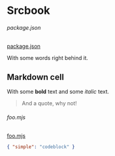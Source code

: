 <!-- srcbook:{"language":"javascript"} -->

# Srcbook

###### package.json

[package.json](./package.json)

With some words right behind it.

## Markdown cell

With some **bold** text and some _italic_ text.

> And a quote, why not!

###### foo.mjs

[foo.mjs](./src/foo.mjs)

```json
{ "simple": "codeblock" }
```

